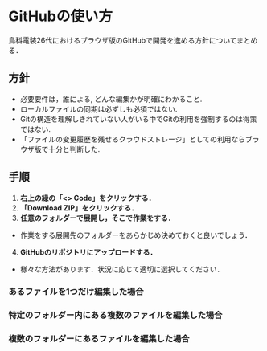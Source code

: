 # GitHubの使い方
鳥科電装26代におけるブラウザ版のGitHubで開発を進める方針についてまとめる．

## 方針
- 必要要件は，誰による, どんな編集かが明確にわかること. 
- ローカルファイルの同期は必ずしも必須ではない. 
- Gitの構造を理解しきれていない人がいる中でGitの利用を強制するのは得策ではない. 
- 「ファイルの変更履歴を残せるクラウドストレージ」としての利用ならブラウザ版で十分と判断した. 

## 手順
1. **右上の緑の「\<\> Code」をクリックする．**
2. **「Download ZIP」をクリックする．**
3. **任意のフォルダーで展開し，そこで作業をする．**
- 作業をする展開先のフォルダーをあらかじめ決めておくと良いでしょう．
4. **GitHubのリポジトリにアップロードする．**
- 様々な方法があります．状況に応じて適切に選択してください．

### あるファイルを1つだけ編集した場合


### 特定のフォルダー内にある複数のファイルを編集した場合


### 複数のフォルダーにあるファイルを編集した場合


